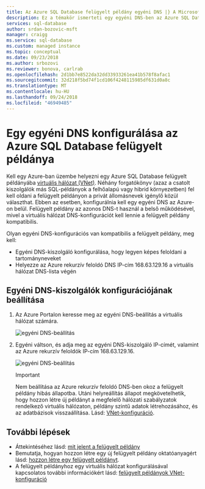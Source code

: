 ```yaml
---
title: Az Azure SQL Database felügyelt példány egyéni DNS |} A Microsoft Docs
description: Ez a témakör ismerteti egy egyéni DNS-ben az Azure SQL Database felügyelt példánya a konfigurációs beállításait.
services: sql-database
author: srdan-bozovic-msft
manager: craigg
ms.service: sql-database
ms.custom: managed instance
ms.topic: conceptual
ms.date: 09/23/2018
ms.author: srbozovi
ms.reviewer: bonova, carlrab
ms.openlocfilehash: 2d1bb7e8522da32dd33933261ea41b578f8afac1
ms.sourcegitcommit: 32d218f5bd74f1cd106f4248115985df631d0a8c
ms.translationtype: MT
ms.contentlocale: hu-HU
ms.lasthandoff: 09/24/2018
ms.locfileid: "46949485"
---
```

# <a name="configuring-a-custom-dns-for-azure-sql-database-managed-instance"></a>Egy egyéni DNS konfigurálása az Azure SQL Database felügyelt példánya

Kell egy Azure-ban üzembe helyezni egy Azure SQL Database felügyelt példányába [virtuális hálózat (VNet)](../virtual-network/virtual-networks-overview.md). Néhány forgatókönyv (azaz a csatolt kiszolgálók más SQL-példányok a felhőalapú vagy hibrid környezetben) fel kell oldani a felügyelt példányon a privát állomásnevek igénylő közül választhat. Ebben az esetben, konfigurálnia kell egy egyéni DNS az Azure-on belül. Felügyelt példány az azonos DNS-t használ a belső működésével, mivel a virtuális hálózat DNS-konfigurációt kell lennie a felügyelt példány kompatibilis. 

Olyan egyéni DNS-konfigurációs van kompatibilis a felügyelt példány, meg kell: 
- Egyéni DNS-kiszolgáló konfigurálása, hogy legyen képes feloldani a tartományneveket 
- Helyezze az Azure rekurzív feloldó DNS IP-cím 168.63.129.16 a virtuális hálózat DNS-lista végén 
 
## <a name="setting-up-custom-dns-servers-configuration"></a>Egyéni DNS-kiszolgálók konfigurációjának beállítása

1. Az Azure Portalon keresse meg az egyéni DNS-beállítás a virtuális hálózat számára.

   ![egyéni DNS-beállítás](./media/sql-database-managed-instance-custom-dns/custom-dns-option.png) 

2. Egyéni váltson, és adja meg az egyéni DNS-kiszolgáló IP-címét, valamint az Azure rekurzív feloldók IP-cím 168.63.129.16. 

   ![egyéni DNS-beállítás](./media/sql-database-managed-instance-custom-dns/custom-dns-server-ip-address.png) 

   > [!IMPORTANT]
   > Nem beállítása az Azure rekurzív feloldó DNS-ben okoz a felügyelt példány hibás állapotba. Utáni helyreállítás állapot megkövetelhetik, hogy hozzon létre új példányt a megfelelő hálózati szabályzatok rendelkező virtuális hálózaton, példány szintű adatok létrehozásához, és az adatbázisok visszaállítása. Lásd: [VNet-konfiguráció](sql-database-managed-instance-vnet-configuration.md).

## <a name="next-steps"></a>További lépések

- Áttekintéséhez lásd: [mit jelent a felügyelt példány](sql-database-managed-instance.md)
- Bemutatja, hogyan hozzon létre egy új felügyelt példány oktatóanyagért lásd: [hozzon létre egy felügyelt példányt](sql-database-managed-instance-get-started.md).
- A felügyelt példányhoz egy virtuális hálózat konfigurálásával kapcsolatos további információkért lásd: [felügyelt példányok VNet-konfiguráció](sql-database-managed-instance-vnet-configuration.md)
